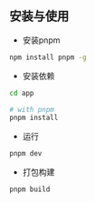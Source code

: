 ## 安装与使用

- 安装pnpm

```bash
npm install pnpm -g
```

- 安装依赖

```bash
cd app

# with pnpm
pnpm install

```

- 运行

```bash
pnpm dev
```

- 打包构建

```bash
pnpm build
```
